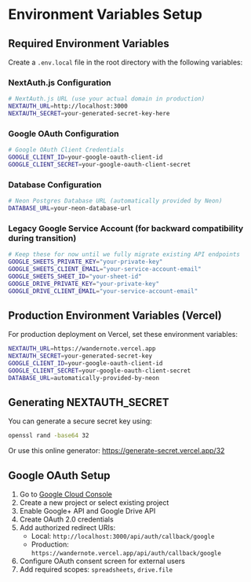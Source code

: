 # Environment Variables Setup

## Required Environment Variables

Create a `.env.local` file in the root directory with the following variables:

### NextAuth.js Configuration
```bash
# NextAuth.js URL (use your actual domain in production)
NEXTAUTH_URL=http://localhost:3000
NEXTAUTH_SECRET=your-generated-secret-key-here
```

### Google OAuth Configuration
```bash
# Google OAuth Client Credentials
GOOGLE_CLIENT_ID=your-google-oauth-client-id
GOOGLE_CLIENT_SECRET=your-google-oauth-client-secret
```

### Database Configuration
```bash
# Neon Postgres Database URL (automatically provided by Neon)
DATABASE_URL=your-neon-database-url
```

### Legacy Google Service Account (for backward compatibility during transition)
```bash
# Keep these for now until we fully migrate existing API endpoints
GOOGLE_SHEETS_PRIVATE_KEY="your-private-key"
GOOGLE_SHEETS_CLIENT_EMAIL="your-service-account-email"
GOOGLE_SHEETS_SHEET_ID="your-sheet-id"
GOOGLE_DRIVE_PRIVATE_KEY="your-private-key"
GOOGLE_DRIVE_CLIENT_EMAIL="your-service-account-email"
```

## Production Environment Variables (Vercel)

For production deployment on Vercel, set these environment variables:

```bash
NEXTAUTH_URL=https://wandernote.vercel.app
NEXTAUTH_SECRET=your-generated-secret-key
GOOGLE_CLIENT_ID=your-google-oauth-client-id
GOOGLE_CLIENT_SECRET=your-google-oauth-client-secret
DATABASE_URL=automatically-provided-by-neon
```

## Generating NEXTAUTH_SECRET

You can generate a secure secret key using:

```bash
openssl rand -base64 32
```

Or use this online generator: https://generate-secret.vercel.app/32

## Google OAuth Setup

1. Go to [Google Cloud Console](https://console.cloud.google.com/)
2. Create a new project or select existing project
3. Enable Google+ API and Google Drive API
4. Create OAuth 2.0 credentials
5. Add authorized redirect URIs:
   - Local: `http://localhost:3000/api/auth/callback/google`
   - Production: `https://wandernote.vercel.app/api/auth/callback/google`
6. Configure OAuth consent screen for external users
7. Add required scopes: `spreadsheets`, `drive.file` 